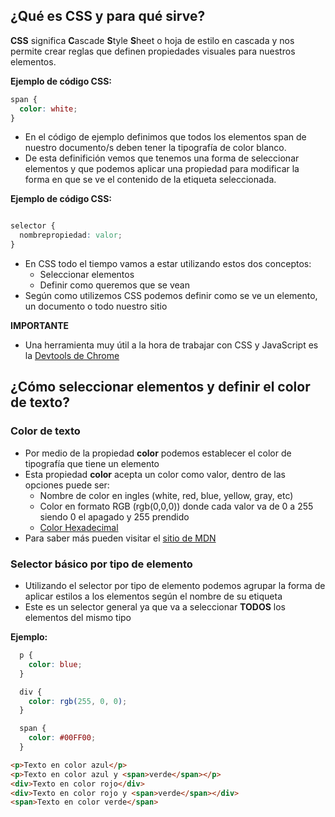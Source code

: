 ## ¿Qué es CSS y para qué sirve?

**CSS** significa **C**ascade **S**tyle **S**heet o hoja de estilo en cascada y nos permite crear reglas que definen propiedades visuales para nuestros elementos.

**Ejemplo de código CSS:**
```CSS
span {
  color: white;
}
```

* En el código de ejemplo definimos que todos los elementos span de nuestro documento/s deben tener la tipografía de color blanco.
* De esta definifición vemos que tenemos una forma de seleccionar elementos y que podemos aplicar una propiedad para modificar la forma en que se ve el contenido de la etiqueta seleccionada.

**Ejemplo de código CSS:**
```CSS

selector {
  nombrepropiedad: valor;
}
```

* En CSS todo el tiempo vamos a estar utilizando estos dos conceptos:
  * Seleccionar elementos
  * Definir como queremos que se vean
* Según como utilizemos CSS podemos definir como se ve un elemento, un documento o todo nuestro sitio


**IMPORTANTE**
* Una herramienta muy útil a la hora de trabajar con CSS y JavaScript es la [Devtools de Chrome](https://developers.google.com/web/tools/chrome-devtools)

## ¿Cómo seleccionar elementos y definir el color de texto?

### Color de texto
* Por medio de la propiedad **color** podemos establecer el color de tipografía que tiene un elemento
* Esta propiedad **color** acepta un color como valor, dentro de las opciones puede ser:
  * Nombre de color en ingles (white, red, blue, yellow, gray, etc)
  * Color en formato RGB (rgb(0,0,0)) donde cada valor va de 0 a 255 siendo 0 el apagado y 255 prendido
  * [Color Hexadecimal](http://www.blogoff.es/2008/11/19/colores-en-hexadecimal-una-introduccion/)
* Para saber más pueden visitar el [sitio de MDN](https://developer.chrome.com/devtools/docs/elements-styles)

### Selector básico por tipo de elemento
* Utilizando el selector por tipo de elemento podemos agrupar la forma de aplicar estilos a los elementos según el nombre de su etiqueta
* Este es un selector general ya que va a seleccionar **TODOS** los elementos del mismo tipo

**Ejemplo:**
```css
  p {
    color: blue;
  }

  div {
    color: rgb(255, 0, 0);
  }

  span {
    color: #00FF00;
  }
```

```html
<p>Texto en color azul</p>
<p>Texto en color azul y <span>verde</span></p>
<div>Texto en color rojo</div>
<div>Texto en color rojo y <span>verde</span></div>
<span>Texto en color verde</span>
```